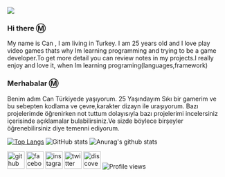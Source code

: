
![](https://cdn.discordapp.com/attachments/726192658057527377/768782381183401984/1586320.jpg)

### Hi there Ⓜ️
My name is Can , I am living in Turkey. I am 25 years old and I love play video games thats why Im learning programming and trying to be a game developer.To get more detail you can review notes in my projects.I really enjoy and love it, when Im learning programing(languages,framework)


### Merhabalar Ⓜ️
Benim adım Can Türkiyede yaşıyorum.  25 Yaşındayım Sıkı bir gamerim ve bu sebepten kodlama ve çevre,karakter dizayn ile uraşıyorum. Bazı projelerimde öğrenirken not tuttum dolayısıyla bazı projelerimi incelersiniz içerisinde açıklamalar bulabilirsiniz.Ve sizde böylece birşeyler öğrenebilirsiniz diye temenni ediyorum.


[![Top Langs](https://github-readme-stats.vercel.app/api/top-langs/?username=Zeomarino)](https://github.com/anuraghazra/github-readme-stats)
![GitHub stats](https://github-readme-stats.vercel.app/api?username=Zeomarino&show_icons=true&count_private=true)
![Anurag's github stats](https://github-readme-stats.vercel.app/api?username=anuraghazra&show_icons=true&theme=cobalt)




[<img src='https://cdn.jsdelivr.net/npm/simple-icons@3.0.1/icons/github.svg' alt='github' height='40'>](https://github.com/Zeomarino)  [<img src='https://cdn.jsdelivr.net/npm/simple-icons@3.0.1/icons/facebook.svg' alt='facebook' height='40'>](https://www.facebook.com/TGFCB)  [<img src='https://cdn.jsdelivr.net/npm/simple-icons@3.0.1/icons/instagram.svg' alt='instagram' height='40'>](https://www.instagram.com/zeomarino.offical/)  [<img src='https://cdn.jsdelivr.net/npm/simple-icons@3.0.1/icons/twitter.svg' alt='twitter' height='40'>](https://twitter.com/Tgfcb)  [<img src='https://cdn.jsdelivr.net/npm/simple-icons@3.0.1/icons/discover.svg' alt='discover' height='40'>](https://discord.gg/BUGRWMY) 
![Profile views](https://gpvc.arturio.dev/Zeomarino)  




